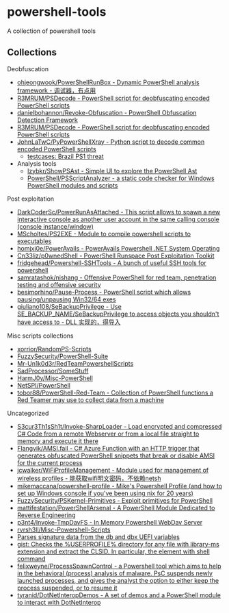 # powershell-tools

A collection of powershell tools

## Collections

Deobfuscation

* [ohjeongwook/PowerShellRunBox - Dynamic PowerShell analysis framework - 调试器，有点用](https://github.com/ohjeongwook/PowerShellRunBox)
* [R3MRUM/PSDecode - PowerShell script for deobfuscating encoded PowerShell scripts](https://github.com/R3MRUM/PSDecode)
* [danielbohannon/Revoke-Obfuscation - PowerShell Obfuscation Detection Framework](https://github.com/danielbohannon/Revoke-Obfuscation)
* [R3MRUM/PSDecode - PowerShell script for deobfuscating encoded PowerShell scripts](https://github.com/R3MRUM/PSDecode)
* [JohnLaTwC/PyPowerShellXray - Python script to decode common encoded PowerShell scripts](https://github.com/JohnLaTwC/PyPowerShellXray)
  * [testcases: Brazil PS1 threat](https://gist.github.com/JohnLaTwC/0742432fad30cd00ccb4ae742a703e3e)
* Analysis tools
  * [lzybkr/ShowPSAst - Simple UI to explore the PowerShell Ast](https://github.com/lzybkr/ShowPSAst)
  * [PowerShell/PSScriptAnalyzer - a static code checker for Windows PowerShell modules and scripts](https://github.com/PowerShell/PSScriptAnalyzer)

Post exploitation

* [DarkCoderSc/PowerRunAsAttached - This script allows to spawn a new interactive console as another user account in the same calling console (console instance/window)](https://github.com/DarkCoderSc/PowerRunAsAttached)
* [MScholtes/PS2EXE - Module to compile powershell scripts to executables](https://github.com/MScholtes/PS2EXE)
* [homjxi0e/PowerAvails - PowerAvails Powershell .NET System Operating](https://github.com/homjxi0e/PowerAvails)
* [Cn33liz/p0wnedShell - PowerShell Runspace Post Exploitation Toolkit](https://github.com/Cn33liz/p0wnedShell)
* [fridgehead/Powershell-SSHTools - A bunch of useful SSH tools for powershell](https://github.com/fridgehead/Powershell-SSHTools)
* [samratashok/nishang - Offensive PowerShell for red team, penetration testing and offensive security](https://github.com/samratashok/nishang)
* [besimorhino/Pause-Process - PowerShell script which allows pausing/unpausing Win32/64 exes](https://github.com/besimorhino/Pause-Process)
* [giuliano108/SeBackupPrivilege - Use SE_BACKUP_NAME/SeBackupPrivilege to access objects you shouldn't have access to - DLL 实现的，得导入](https://github.com/giuliano108/SeBackupPrivilege)

Misc scripts collections

* [xorrior/RandomPS-Scripts](https://github.com/xorrior/RandomPS-Scripts)
* [FuzzySecurity/PowerShell-Suite](https://github.com/FuzzySecurity/PowerShell-Suite)
* [Mr-Un1k0d3r/RedTeamPowershellScripts](https://github.com/Mr-Un1k0d3r/RedTeamPowershellScripts)
* [SadProcessor/SomeStuff](https://github.com/SadProcessor/SomeStuff)
* [HarmJ0y/Misc-PowerShell](https://github.com/HarmJ0y/Misc-PowerShell)
* [NetSPI/PowerShell](https://github.com/NetSPI/PowerShell)
* [tobor88/PowerShell-Red-Team - Collection of PowerShell functions a Red Teamer may use to collect data from a machine](https://github.com/tobor88/PowerShell-Red-Team)

Uncategorized

* [S3cur3Th1sSh1t/Invoke-SharpLoader - Load encrypted and compressed C# Code from a remote Webserver or from a local file straight to memory and execute it there](https://github.com/S3cur3Th1sSh1t/Invoke-SharpLoader)
* [Flangvik/AMSI.fail - C# Azure Function with an HTTP trigger that generates obfuscated PowerShell snippets that break or disable AMSI for the current process](https://github.com/Flangvik/AMSI.fail)
* [jcwalker/WiFiProfileManagement - Module used for management of wireless profiles - 能获取wifi明文密码，不依赖netsh](https://github.com/jcwalker/WiFiProfileManagement)
* [mikemaccana/powershell-profile - Mike's Powershell Profile (and how to set up Windows console if you've been using nix for 20 years)](https://github.com/mikemaccana/powershell-profile)
* [FuzzySecurity/PSKernel-Primitives - Exploit primitives for PowerShell](https://github.com/FuzzySecurity/PSKernel-Primitives)
* [mattifestation/PowerShellArsenal - A PowerShell Module Dedicated to Reverse Engineering](https://github.com/mattifestation/PowerShellArsenal)
* [p3nt4/Invoke-TmpDavFS - In Memory Powershell WebDav Server](https://github.com/p3nt4/Invoke-TmpDavFS)
* [rvrsh3ll/Misc-Powershell-Scripts](https://github.com/rvrsh3ll/Misc-Powershell-Scripts)
* [Parses signature data from the db and dbx UEFI variables](https://gist.github.com/mattifestation/1a0f93714ddbabdbac4ad6bcc0f311f3)
* [gist: Checks the %USERPROFILE% directory for any file with library-ms extension and extract the CLSID. In particular, the <url> element with shell command](https://gist.github.com/countercept/6890be67e09ba3daed38fa7aa6298fdf)
* [felixweyne/ProcessSpawnControl - a Powershell tool which aims to help in the behavioral (process) analysis of malware. PsC suspends newly launched processes, and gives the analyst the option to either keep the process suspended, or to resume it](https://github.com/felixweyne/ProcessSpawnControl)
* [tyranid/DotNetInteropDemos - A set of demos and a PowerShell module to interact with DotNetInterop](https://github.com/tyranid/DotNetInteropDemos)

